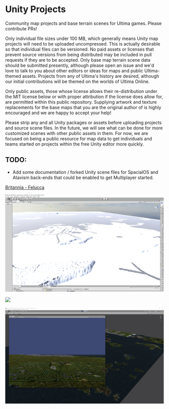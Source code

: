 # Unity Projects

Community map projects and base terrain scenes for Ultima games. Please contribute PRs!

Only individual file sizes under 100 MB, which generally means Unity map projects will need to be uploaded uncompressed. This is actually desirable so that individual files can be versioned. No paid assets or licenses that prevent source versions from being distributed may be included in pull requests if they are to be accepted. Only base map terrain scene data should be submitted presently, although please open an issue and we'd love to talk to you about other editors or ideas for maps and public Ultima-themed assets. Projects from any of Ultima's history are desired, although our initial contributions will be themed on the worlds of Ultima Online.

Only public assets, those whose license allows their re-distribution under the MIT license below or with proper attribution if the license does allow for, are permitted within this public repository. Supplying artwork and texture replacements for the base maps that you are the original author of is highly encouraged and we are happy to accept your help!

Please strip any and all Unity packages or assets before uploading projects and source scene files. In the future, we will see what can be done for more customized scenes with other public assets in them. For now, we are focused on being a public resource for map data to get individuals and teams started on projects within the free Unity editor more quickly.

## TODO:

- Add some documentation / forked Unity scene files for SpacialOS and Atavism back-ends that could be enabled to get Multiplayer started.

[Britannia - Felucca](https://github.com/Save-Britannia/Unity_Projects/tree/master/Britannia_Felucca)

![](https://raw.githubusercontent.com/Save-Britannia/Unity_Projects/master/Britannia_Felucca/Britannia.png)

![](https://raw.githubusercontent.com/Save-Britannia/Unity_Projects/master/Britannia_Felucca/Britannia1.png)

![](https://raw.githubusercontent.com/Save-Britannia/Unity_Projects/master/Britannia_Felucca/Britannia2.png)
